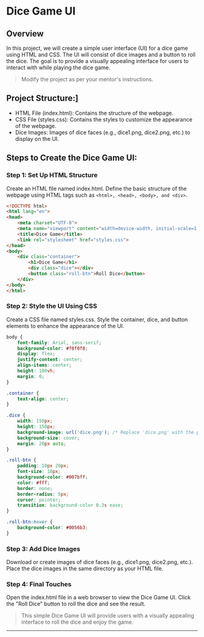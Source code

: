 # Dice Game UI

## Overview

In this project, we will create a simple user interface (UI) for a dice game using HTML and CSS. The UI will consist of dice images and a button to roll the dice. The goal is to provide a visually appealing interface for users to interact with while playing the dice game.

> Modify the project as per your mentor's instructions.

## Project Structure:]

* HTML File (index.html): Contains the structure of the webpage.
* CSS File (styles.css): Contains the styles to customize the appearance of the webpage.
* Dice Images: Images of dice faces (e.g., dice1.png, dice2.png, etc.) to display on the UI.

## Steps to Create the Dice Game UI:

### Step 1: Set Up HTML Structure

Create an HTML file named index.html.
Define the basic structure of the webpage using HTML tags such as `<html>, <head>, <body>, and <div>`.

```html
<!DOCTYPE html>
<html lang="en">
<head>
    <meta charset="UTF-8">
    <meta name="viewport" content="width=device-width, initial-scale=1.0">
    <title>Dice Game</title>
    <link rel="stylesheet" href="styles.css">
</head>
<body>
    <div class="container">
        <h1>Dice Game</h1>
        <div class="dice"></div>
        <button class="roll-btn">Roll Dice</button>
    </div>
</body>
</html>
```

### Step 2: Style the UI Using CSS

Create a CSS file named styles.css.
Style the container, dice, and button elements to enhance the appearance of the UI.

```css
body {
    font-family: Arial, sans-serif;
    background-color: #f0f0f0;
    display: flex;
    justify-content: center;
    align-items: center;
    height: 100vh;
    margin: 0;
}

.container {
    text-align: center;
}

.dice {
    width: 150px;
    height: 150px;
    background-image: url('dice.png'); /* Replace 'dice.png' with the path to your dice image */
    background-size: cover;
    margin: 20px auto;
}

.roll-btn {
    padding: 10px 20px;
    font-size: 18px;
    background-color: #007bff;
    color: #fff;
    border: none;
    border-radius: 5px;
    cursor: pointer;
    transition: background-color 0.3s ease;
}

.roll-btn:hover {
    background-color: #0056b3;
}
```

### Step 3: Add Dice Images

Download or create images of dice faces (e.g., dice1.png, dice2.png, etc.).
Place the dice images in the same directory as your HTML file.

### Step 4: Final Touches

Open the index.html file in a web browser to view the Dice Game UI.
Click the "Roll Dice" button to roll the dice and see the result.

> This simple Dice Game UI will provide users with a visually appealing interface to roll the dice and enjoy the game.

---
